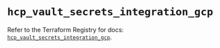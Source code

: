 # `hcp_vault_secrets_integration_gcp`

Refer to the Terraform Registry for docs: [`hcp_vault_secrets_integration_gcp`](https://registry.terraform.io/providers/hashicorp/hcp/0.102.0/docs/resources/vault_secrets_integration_gcp).
